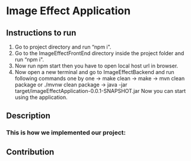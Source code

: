 # Image Effect Application

## Instructions to run
1. Go to project directory and run “npm i".
2. Go to the ImageEffectFrontEnd directory inside the project folder and run “npm i".
3. Now run npm start then you have to open local host url in browser.
4. Now open a new terminal and go to ImageEffectBackend and run following commands one by one
-> make clean
-> make
-> mvn clean package  or ./mvnw clean package 
-> java -jar target/imageEffectApplication-0.0.1-SNAPSHOT.jar
Now you can start using the application.

## Description
### This is how we implemented our project:


## Contribution
